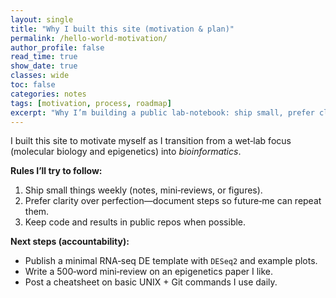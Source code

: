 ```yaml
---
layout: single
title: "Why I built this site (motivation & plan)"
permalink: /hello-world-motivation/
author_profile: false
read_time: true
show_date: true
classes: wide
toc: false
categories: notes 
tags: [motivation, process, roadmap]
excerpt: "Why I’m building a public lab-notebook: ship small, prefer clarity over perfection, and make results reproducible."
---
```



I built this site to motivate myself as I transition from a wet‑lab focus (molecular biology and epigenetics) into *bioinformatics*.

**Rules I’ll try to follow:**
1. Ship small things weekly (notes, mini‑reviews, or figures).  
2. Prefer clarity over perfection—document steps so future‑me can repeat them.  
3. Keep code and results in public repos when possible.

**Next steps (accountability):**
- Publish a minimal RNA‑seq DE template with `DESeq2` and example plots.  
- Write a 500‑word mini‑review on an epigenetics paper I like.
- Post a cheatsheet on basic UNIX + Git commands I use daily.


